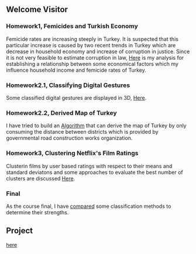 ## Welcome Visitor



### Homework1, Femicides and Turkish Economy
Femicide rates are increasing steeply in Turkey. It is suspected that this particular increase is caused by two recent trends in Turkey which are decrease in household economy and increase of corruption in justice. Since it is not very feasible to estimate corruption in law, [Here](https://github.com/Han-Droidd/ETM-Projects/blob/main/ETM58D%2C%20Femicides%20and%20The%20Economy.ipynb) is my analysis for establishing a relationship between some economical factors which my influence household income and femicide rates of Turkey.


### Homework2.1, Classifying Digital Gestures
Some classified digital gestures are displayed in 3D, [Here](https://github.com/Han-Droidd/ETM-Projects/blob/main/ETM58D%2C%20Visualizing%20Digital%20Gestures.ipynb).


### Homework2.2, Derived Map of Turkey
I have tried to build an [Algorithm](https://github.com/Han-Droidd/ETM-Projects/blob/main/ETM58D%2C%20Derived%20Map%20of%20Turkey.ipynb) that can derive the map of Turkey by only consuming the distance between districts which is provided by governmental road construction works organization.


### Homework3, Clustering Netflix's Film Ratings
Clusterin films by user based ratings with respect to their means and standard deviatons and some approaches to evaluate the best number of clusters are discussed [Here](https://github.com/Han-Droidd/ETM-Projects/blob/main/ETM58D%2C%20Clustering%20Netflix's%20Film%20Ratings.ipynb).

### Final
As the course final, I have [compared](https://github.com/Han-Droidd/ETM-Projects/blob/main/ETM58D%2C%20Accuracy%20Comparison%20of%20Classification%20Algorithms.ipynb) some classification methods to determine their strengths.

## Project
[here](https://github.com/ETM-58D/spring22-burcakkalmuk/blob/gh-pages/Project/project.ipynb)
